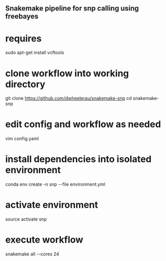 ## Snakemake pipeline for snp calling using freebayes

# requires  
sudo apt-get install vcftools  

# clone workflow into working directory
git clone https://github.com/dwheelerau/snakemake-snp
cd snakemake-snp

# edit config and workflow as needed
vim config.yaml

# install dependencies into isolated environment
conda env create -n snp --file environment.yml

# activate environment
source activate snp

# execute workflow
snakemake all --cores 24
